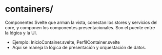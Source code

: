 # containers/

Componentes Svelte que arman la vista, conectan los stores y servicios del core, y componen los componentes presentacionales. Son el puente entre la lógica y la UI.

- Ejemplo: InicioContainer.svelte, PerfilContainer.svelte
- Aquí se maneja la lógica de presentación y orquestación de datos.

